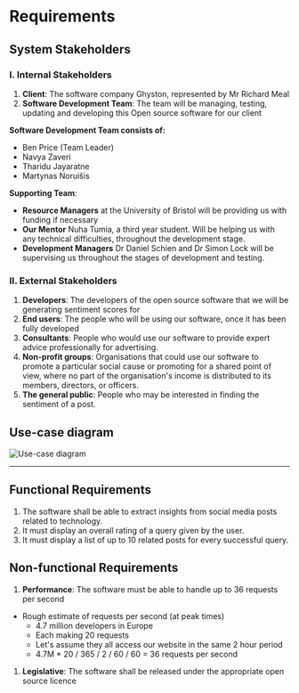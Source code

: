 # Requirements

## System Stakeholders

### I. Internal Stakeholders
1.  **Client**: The software company Ghyston, represented by Mr Richard Meal
1. **Software Development Team**: The team will be managing, testing, updating and developing this Open source software for our client

**Software Development Team consists of:**
* Ben Price (Team Leader)
* Navya Zaveri
* Tharidu Jayaratne
* Martynas Noruišis

**Supporting Team**:
* **Resource Managers** at the University of Bristol will be providing us with funding if necessary
* **Our Mentor** Nuha Tumia, a third year student. Will be helping us with any technical difficulties, throughout the development stage.
* **Development Managers** Dr Daniel Schien and Dr Simon Lock will be supervising us throughout the stages of development and testing.

### II. External Stakeholders
1. **Developers**: The developers of the open source software that we will be generating sentiment scores for
1. **End users**: The people who will be using our software, once it has been fully developed
  1. **Consultants**: People who would use our software to provide expert advice professionally for advertising.
  1. **Non-profit groups**: Organisations that could use our software to promote a particular social cause or promoting for a shared point of view, where no part of the organisation's income is distributed to its members, directors, or officers.
  1. **The general public**: People who may be interested in finding the sentiment of a post.

## Use-case diagram
![Use-case diagram](/includes/use-case.png)

---

## Functional Requirements

1. The software shall be able to extract insights from social media posts related to technology.
1. It must display an overall rating of a query given by the user.
1. It must display a list of up to 10 related posts for every successful query.

## Non-functional Requirements
1. **Performance**: The software must be able to handle up to 36 requests per second
  * Rough estimate of requests per second (at peak times)
    * 4.7 million developers in Europe
    * Each making 20 requests
    * Let's assume they all access our website in the same 2 hour period
    * 4.7M * 20 / 365 / 2 / 60 / 60 = 36 requests per second
1. **Legislative**: The software shall be released under the appropriate open source licence

